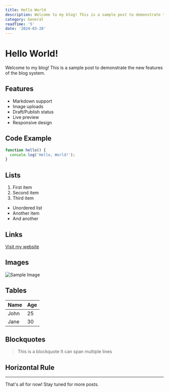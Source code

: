 ```yaml
---
title: Hello World
description: Welcome to my blog! This is a sample post to demonstrate the new features.
category: General
readTime: '5'
date: '2024-03-20'
---
```


# Hello World!

Welcome to my blog! This is a sample post to demonstrate the new features of the blog system.

## Features

- Markdown support
- Image uploads
- Draft/Publish status
- Live preview
- Responsive design

## Code Example

```javascript
function hello() {
  console.log('Hello, World!');
}
```

## Lists

1. First item
2. Second item
3. Third item

- Unordered list
- Another item
- And another

## Links

[Visit my website](https://example.com)

## Images

![Sample Image](/uploads/sample.jpg)

## Tables

| Name | Age |
|------|-----|
| John | 25  |
| Jane | 30  |

## Blockquotes

> This is a blockquote
> It can span multiple lines

## Horizontal Rule

---

That's all for now! Stay tuned for more posts.
